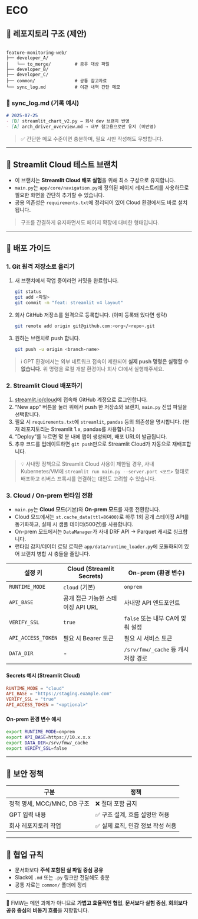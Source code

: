 # ECO

## 📁 레포지토리 구조 (제안)

```

feature-monitoring-web/
├── developer_A/
│   └── to_merge/         # 공유 대상 파일
├── developer_B/
├── developer_C/
├── common/               # 공통 참고자료
└── sync_log.md           # 이관 내역 간단 메모

````

### 📑 sync_log.md (기록 예시)

```markdown
# 2025-07-25
- [B] streamlit_chart_v2.py → 회사 dev 브랜치 반영
- [A] arch_driver_overview.md → 내부 참고용으로만 유지 (미반영)
````

> ✅ 간단한 메모 수준이면 충분하며, 필요 시만 작성해도 무방합니다.

---

## 🧪 Streamlit Cloud 테스트 브랜치

- 이 브랜치는 **Streamlit Cloud 배포 실험**을 위해 최소 구성으로 유지합니다.
- `main.py`는 `app/core/navigation.py`에 정의된 페이지 레지스트리를 사용하므로 필요한 화면을 간단히 추가할 수 있습니다.
- 공용 의존성은 `requirements.txt`에 정리되어 있어 Cloud 환경에서도 바로 설치됩니다.

> 구조를 간결하게 유지하면서도 페이지 확장에 대비한 형태입니다.

---

## 🚀 배포 가이드

### 1. Git 원격 저장소로 올리기

1. 새 브랜치에서 작업 중이라면 커밋을 완료합니다.
   ```bash
   git status
   git add <파일>
   git commit -m "feat: streamlit v4 layout"
   ```
2. 회사 GitHub 저장소를 원격으로 등록합니다. (이미 등록돼 있다면 생략)
   ```bash
   git remote add origin git@github.com:<org>/<repo>.git
   ```
3. 원하는 브랜치로 push 합니다.
   ```bash
   git push -u origin <branch-name>
   ```

> ℹ️ GPT 환경에서는 외부 네트워크 접속이 제한되어 **실제 push 명령은 실행할 수 없습니다.** 위 명령을 로컬 개발 환경이나 회사 CI에서 실행해주세요.

### 2. Streamlit Cloud 배포하기

1. [streamlit.io/cloud](https://streamlit.io/cloud)에 접속해 GitHub 계정으로 로그인합니다.
2. “New app” 버튼을 눌러 위에서 push 한 저장소와 브랜치, `main.py` 진입 파일을 선택합니다.
3. 필요 시 `requirements.txt`에 `streamlit`, `pandas` 등의 의존성을 명시합니다. (현재 레포지토리는 Streamlit 1.x, pandas를 사용합니다.)
4. “Deploy”를 누르면 몇 분 내에 앱이 생성되며, 배포 URL이 발급됩니다.
5. 추후 코드를 업데이트하면 `git push`만으로 Streamlit Cloud가 자동으로 재배포합니다.

> 💡 사내망 정책으로 Streamlit Cloud 사용이 제한될 경우, 사내 Kubernetes/VM에 `streamlit run main.py --server.port <포트>` 형태로 배포하고 리버스 프록시를 연결하는 대안도 고려할 수 있습니다.

### 3. Cloud / On-prem 런타임 전환

- `main.py`는 **Cloud 모드**(기본)와 **On-prem 모드**를 자동 전환합니다.
- Cloud 모드에서는 `st.cache_data(ttl=86400)`로 하루 1회 공개 스테이징 API를 동기화하고, 실패 시 샘플 데이터(500건)를 사용합니다.
- On-prem 모드에서는 `DataManager`가 사내 DRF API → Parquet 캐시로 싱크합니다.
- 런타임 감지/데이터 로딩 로직은 `app/data/runtime_loader.py`에 모듈화되어 있어 브랜치 병합 시 충돌을 줄입니다.

| 설정 키              | Cloud (Streamlit Secrets)                  | On-prem (환경 변수)                   |
| ------------------ | ----------------------------------------- | ------------------------------------ |
| `RUNTIME_MODE`     | `cloud` (기본)                             | `onprem`                             |
| `API_BASE`         | 공개 접근 가능한 스테이징 API URL             | 사내망 API 엔드포인트                   |
| `VERIFY_SSL`       | `true`                                     | `false` 또는 내부 CA에 맞춰 설정            |
| `API_ACCESS_TOKEN` | 필요 시 Bearer 토큰                         | 필요 시 서비스 토큰                      |
| `DATA_DIR`         | -                                         | `/srv/fmw/_cache` 등 캐시 저장 경로         |

#### Secrets 예시 (Streamlit Cloud)

```toml
RUNTIME_MODE = "cloud"
API_BASE = "https://staging.example.com"
VERIFY_SSL = "true"
API_ACCESS_TOKEN = "<optional>"
```

#### On-prem 환경 변수 예시

```bash
export RUNTIME_MODE=onprem
export API_BASE=https://10.x.x.x
export DATA_DIR=/srv/fmw/_cache
export VERIFY_SSL=false
```

---

## 🔐 보안 정책

| 구분                    | 정책                   |
| --------------------- | -------------------- |
| 정책 명세, MCC/MNC, DB 구조 | ❌ 절대 포함 금지           |
| GPT 입력 내용             | ✅ 구조 설계, 흐름 설명만 허용   |
| 회사 레포지토리 작업           | ✅ 실제 로직, 민감 정보 작성 허용 |

---

## 🤝 협업 규칙

* 문서화보다 **주석 포함된 실 파일 중심 공유**
* Slack에 `.md` 또는 `.py` 링크만 전달해도 충분
* 공통 자료는 `common/` 폴더에 정리

---

📌 FMW는 메인 과제가 아니므로
**가볍고 효율적인 협업**,
**문서보다 실험 중심**,
**회의보다 공유 중심**의
**비동기 흐름**을 지향합니다.

```
